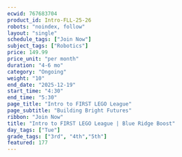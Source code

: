 ```yaml
---
ecwid: 767683704
product_id: Intro-FLL-25-26
robots: "noindex, follow"
layout: "single"
schedule_tags: ["Join Now"]
subject_tags: ["Robotics"]
price: 149.99
price_unit: "per month"
duration: "4-6 mo"
category: "Ongoing"
weight: "10"
end_date: "2025-12-19"
start_time: "4:30"
end_time: "5:30"
page_title: "Intro to FIRST LEGO League"
page_subtitle: "Building Bright Futures"
ribbon: "Join Now"
title: "Intro to FIRST LEGO League | Blue Ridge Boost"
day_tags: ["Tue"]
grade_tags: ["3rd", "4th","5th"]
featured: 177
---
```


